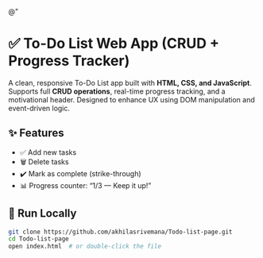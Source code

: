 @"
# ✅ To-Do List Web App (CRUD + Progress Tracker)

A clean, responsive To-Do List app built with **HTML, CSS, and JavaScript**.  
Supports full **CRUD operations**, real-time progress tracking, and a motivational header. Designed to enhance UX using DOM manipulation and event-driven logic.

## ✨ Features

- ✅ Add new tasks  
- 🗑️ Delete tasks  
- ✔️ Mark as complete (strike-through)  
- 📊 Progress counter: “1/3 — Keep it up!”

## 🚀 Run Locally

```bash
git clone https://github.com/akhilasrivemana/Todo-list-page.git
cd Todo-list-page
open index.html  # or double-click the file
